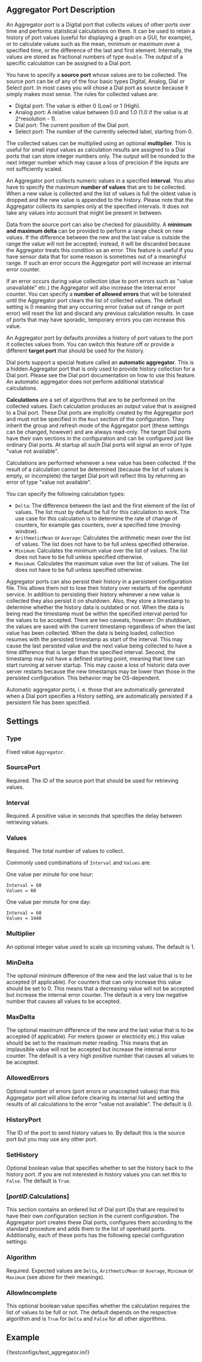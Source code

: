 ## Aggregator Port Description

An Aggregator port is a Digital port that collects values of other ports over time and performs statistical calculations on them. It can be used to retain a history of port values (useful for displaying a graph on a GUI, for example), or to calculate values such as the mean, minimum or maximum over a specified time, or the difference of the last and first element. Internally, the values are stored as fractional numbers of type `double`. The output of a specific calculation can be assigned to a Dial port. 

You have to specify a **source port** whose values are to be collected. The source port can be of any of the four basic types Digital, Analog, Dial or Select port. In most cases you will chose a Dial port as source because it simply makes most sense. The rules for collected values are:

- Digital port: The value is either 0 (Low) or 1 (High).
- Analog port: A relative value between 0.0 and 1.0 (1.0 if the value is at 2^resolution - 1).
- Dial port: The current position of the Dial port.
- Select port: The number of the currently selected label, starting from 0.

The collected values can be multiplied using an optional **multiplier**. This is useful for small input values as calculation results are assigned to a Dial ports that can store integer numbers only. The output will be rounded to the next integer number which may cause a loss of precision if the inputs are not sufficiently scaled.

An Aggregator port collects numeric values in a specified **interval**. You also have to specify the maximum **number of values** that are to be collected. When a new value is collected and the list of values is full the oldest value is dropped and the new value is appended to the history. Please note that the Aggregator collects its samples only at the specified intervals. It does not take any values into account that might be present in between.

Data from the source port can also be checked for plausibility. A **minimum and maximum delta** can be provided to perform a range check on new values. If the difference between the new and the last value is outside the range the value will not be accepted; instead, it will be discarded because the Aggregator treats this condition as an error. This feature is useful if you have sensor data that for some reason is sometimes out of a meaningful range. If such an error occurs the Aggregator port will increase an internal error counter.

If an error occurs during value collection (due to port errors such as "value unavailable" etc.) the Aggregator will also increase the internal error counter. You can specify a **number of allowed errors** that will be tolerated until the Aggregator port clears the list of collected values. The default setting is 0 meaning that any occurring error (value out of range or port error) will reset the list and discard any previous calculation results. In case of ports that may have sporadic, temporary errors you can increase this value.

An Aggregator port by defaults provides a history of port values to the port it collectes values from. You can switch this feature off or provide a different **target port** that should be used for the history.

Dial ports support a special feature called an **automatic aggregator**. This is a hidden Aggregator port that is only used to provide history collection for a Dial port. Please see the Dial port documentation on how to use this feature. An automatic aggregator does not perform additional statistical calculations.

**Calculations** are a set of algorithms that are to be performed on the collected values. Each calculation produces an output value that is assigned to a Dial port. These Dial ports are implicitly created by the Aggregator port and must not be specified in the `Root` section of the configuration. They inherit the group and refresh mode of the Aggregator port (these settings can be changed, however) and are always read-only. The target Dial ports have their own sections in the configuration and can be configured just like ordinary Dial ports. At startup all such Dial ports will signal an error of type "value not available".

Calculations are performed whenever a new value has been collected. If the result of a calculation cannot be determined (because the list of values is empty, or incomplete) the target Dial port will reflect this by returning an error of type "value not available".  

You can specify the following calculation types:

- `Delta`: The difference between the last and the first element of the list of values. The list must by default be full for this calculation to work. The use case for this calculation is to determine the rate of change of counters, for example gas counters, over a specified time (moving window).
- `ArithmeticMean` or `Average`: Calculates the arithmetic mean over the list of values. The list does not have to be full unless specified otherwise.
- `Minimum`: Calculates the minimum value over the list of values. The list does not have to be full unless specified otherwise.
- `Maximum`: Calculates the maximum value over the list of values. The list does not have to be full unless specified otherwise.

Aggregator ports can also persist their history in a persistent configuration file. This allows them not to lose their history over restarts of the openhatd service. In addition to persisting their history whenever a new value is collected they also persist it on shutdown. Also, they store a timestamp to determine whether the history data is outdated or not. When the data is being read the timestamp must be within the specified interval period for the values to be accepted. There are two caveats, however: On shutdown, the values are saved with the current timestamp regardless of when the last value has been collected. When the data is being loaded, collection resumes with the persisted timestamp as start of the interval. This may cause the last persisted value and the next value being collected to have a time difference that is larger than the specified interval. Second, the timestamp may not have a defined starting point, meaning that time can start running at server startup. This may cause a loss of historic data over server restarts because the new timestamps may be lower than those in the persisted configuration. This behavior may be OS-dependent.

Automatic aggregator ports, i. e. those that are automatically generated when a Dial port specifies a History setting, are automatically persisted if a persistent file has been specified.

## Settings

### Type
Fixed value `Aggregator`.

### SourcePort
Required. The ID of the source port that should be used for retrieving values.

### Interval
Required. A positive value in seconds that specifies the delay between retrieving values.

### Values
Required. The total number of values to collect.

Commonly used combinations of `Interval` and `Values` are:

One value per minute for one hour:

	Interval = 60
	Values = 60

One value per minute for one day:

	Interval = 60
	Values = 1440

### Multiplier
An optional integer value used to scale up incoming values. The default is 1.

### MinDelta
The optional minimum difference of the new and the last value that is to be accepted (if applicable). For counters that can only increase this value should be set to 0. This means that a decreasing value will not be accepted but increase the internal error counter. The default is a very low negative number that causes all values to be accepted.

### MaxDelta
The optional maximum difference of the new and the last value that is to be accepted (if applicable). For meters  (power or electricity etc.) this value should be set to the maximum meter reading. This means that an implausible value will not be accepted but increase the internal error counter. The default is a very high positive number that causes all values to be accepted.

### AllowedErrors
Optional number of errors (port errors or unaccepted values) that this Aggregator port will allow before clearing its internal list and setting the results of all calculations to the error "value not available". The default is 0.

### HistoryPort
The ID of the port to send history values to. By default this is the source port but you may use any other port. 

### SetHistory
Optional boolean value that specifies whether to set the history back to the history port. If you are not interested in history values you can set this to `False`. The default is `True`.

### [_portID_.Calculations]
This section contains an ordered list of Dial port IDs that are required to have their own configuration section in the current configuration. The Aggregator port creates these Dial ports, configures them according to the standard procedure and adds them to the list of openhatd ports. Additionally, each of these ports has the following special configuration settings:

### Algorithm
Required. Expected values are `Delta`, `ArithmeticMean` or `Average`, `Minimum` or `Maximum` (see above for their meanings).

### AllowIncomplete
This optional boolean value specifies whether the calculation requires the list of values to be full or not. The default depends on the respective algorithm and is `True` for `Delta` and `False` for all other algorithms.

## Example

{!testconfigs/test_aggregator.ini!}
